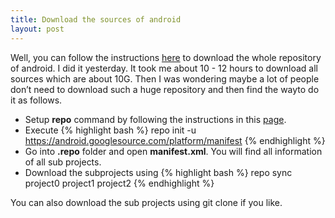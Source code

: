 ```yaml
---
title: Download the sources of android
layout: post
---
```


Well, you can follow the instructions [here](http://source.android.com/source/downloading.html) to download the whole repository of android. I did it yesterday. It took me about 10 - 12 hours to download all sources which are about 10G. Then I was wondering maybe a lot of people don’t need to download such a huge repository and then find the wayto do it as follows.

* Setup **repo** command by following the instructions in this [page](http://source.android.com/source/downloading.html).
* Execute {% highlight bash %} repo init -u https://android.googlesource.com/platform/manifest {% endhighlight %}
* Go into **.repo** folder and open **manifest.xml**. You will find all information of all sub projects.
* Download the subprojects using {% highlight bash %} repo sync project0 project1 project2 {% endhighlight %}

You can also download the sub projects using git clone if you like.




